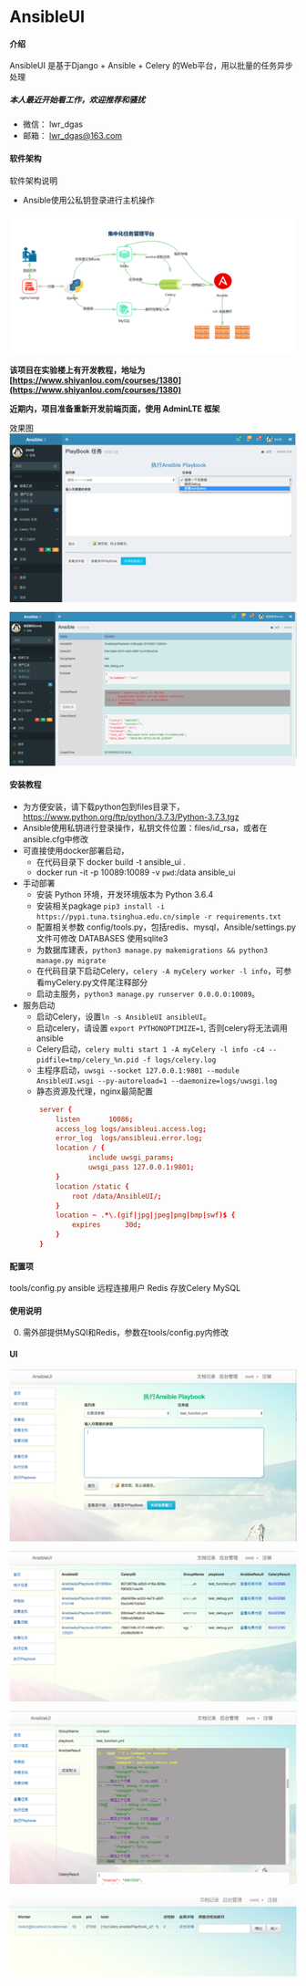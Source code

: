 # AnsibleUI

#### 介绍

AnsibleUI 是基于Django + Ansible + Celery 的Web平台，用以批量的任务异步处理

##### 本人最近开始看工作，欢迎推荐和骚扰
* 微信： lwr_dgas
* 邮箱： lwr_dgas@163.com

#### 软件架构

软件架构说明
*   Ansible使用公私钥登录进行主机操作

![](tmp/images/a.png)

**该项目在实验楼上有开发教程，地址为 [https://www.shiyanlou.com/courses/1380](https://www.shiyanlou.com/courses/1380)**

**近期内，项目准备重新开发前端页面，使用 AdminLTE 框架**

效果图
![](tmp/images/new-001.png)

![](tmp/images/new-002.png)


#### 安装教程
*   为方便安装，请下载python包到files目录下，https://www.python.org/ftp/python/3.7.3/Python-3.7.3.tgz
*   Ansible使用私钥进行登录操作，私钥文件位置：files/id_rsa，或者在ansible.cfg中修改
*   可直接使用docker部署启动，
    *   在代码目录下 docker build -t ansible_ui .
    *   docker run -it -p 10089:10089 -v `pwd`:/data ansible_ui
*   手动部署
    *   安装 Python 环境，开发环境版本为 Python 3.6.4
    *   安装相关pagkage `pip3 install -i https://pypi.tuna.tsinghua.edu.cn/simple -r requirements.txt`
    *   配置相关参数 config/tools.py，包括redis、mysql，Ansible/settings.py 文件可修改 DATABASES 使用sqlite3
    *   为数据库建表，`python3 manage.py makemigrations && python3 manage.py migrate`
    *   在代码目录下启动Celery，`celery -A myCelery worker -l info`，可参看myCelery.py文件尾注释部分
    *   启动主服务，`python3 manage.py runserver 0.0.0.0:10089`。
*   服务启动
    * 启动Celery，设置`ln -s AnsibleUI ansibleUI`。
    * 启动celery，请设置 `export PYTHONOPTIMIZE=1`, 否则celery将无法调用ansible
    * Celery启动，`celery multi start 1 -A myCelery -l info -c4 --pidfile=tmp/celery_%n.pid -f logs/celery.log`
    * 主程序启动，`uwsgi --socket 127.0.0.1:9801 --module AnsibleUI.wsgi --py-autoreload=1 --daemonize=logs/uwsgi.log`
    * 静态资源及代理，nginx最简配置
    ```conf
        server {
            listen       10086;
            access_log logs/ansibleui.access.log;
            error_log  logs/ansibleui.error.log;
            location / {
                    include uwsgi_params;
                    uwsgi_pass 127.0.0.1:9801;
            }
            location /static {
                root /data/AnsibleUI/;
            }
            location ~ .*\.(gif|jpg|jpeg|png|bmp|swf)$ {
                expires      30d;
            }
        }
    ```

#### 配置项

tools/config.py
    ansible 远程连接用户
    Redis 存放Celery
    MySQL

#### 使用说明

0. 需外部提供MySQl和Redis，参数在tools/config.py内修改

#### UI

![](tmp/images/playbook.png)



![](tmp/images/tasks.png)




![](tmp/images/task_result.png)


![](tmp/images/celery_node.png)
